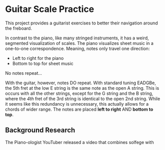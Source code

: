 # Guitar Scale Practice
This project provides a guitarist exercises to better their navigation around the freboard.

In contrast to the piano, like many stringed instruments, it has a weird, segmented visualization of scales. The piano visualizes sheet music in a one-to-one correspondence. Meaning, notes only travel one direction:
 - Left to right for the piano 
 - Bottom to top for sheet music

No notes repeat...

With the guitar, however, notes DO repeat. With standard tuning EADGBe, the 5th fret at the low E string is the same note as the open A string. This is occurs with all the other strings, except for the G string and the B string, where the *4th* fret of the 3rd string is identical to the open 2nd string. While it seems like this redundancy is unnecessary, this actually allows for a chords of wider range. The notes are placed **left to right** AND **bottom to top**. 

## Background Research
The Piano-ologist YouTuber released a video that combines solfege with 